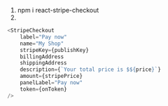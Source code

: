 1) npm i react-stripe-checkout
2) 
```js
<StripeCheckout
    label="Pay now"
    name="My Shop"
    stripeKey={publishKey}
    billingAddress
    shippingAddress
    description={`Your total price is $${price}`}
    amount={stripePrice}
    panelLabel="Pay now"
    token={onToken}
/>
```
